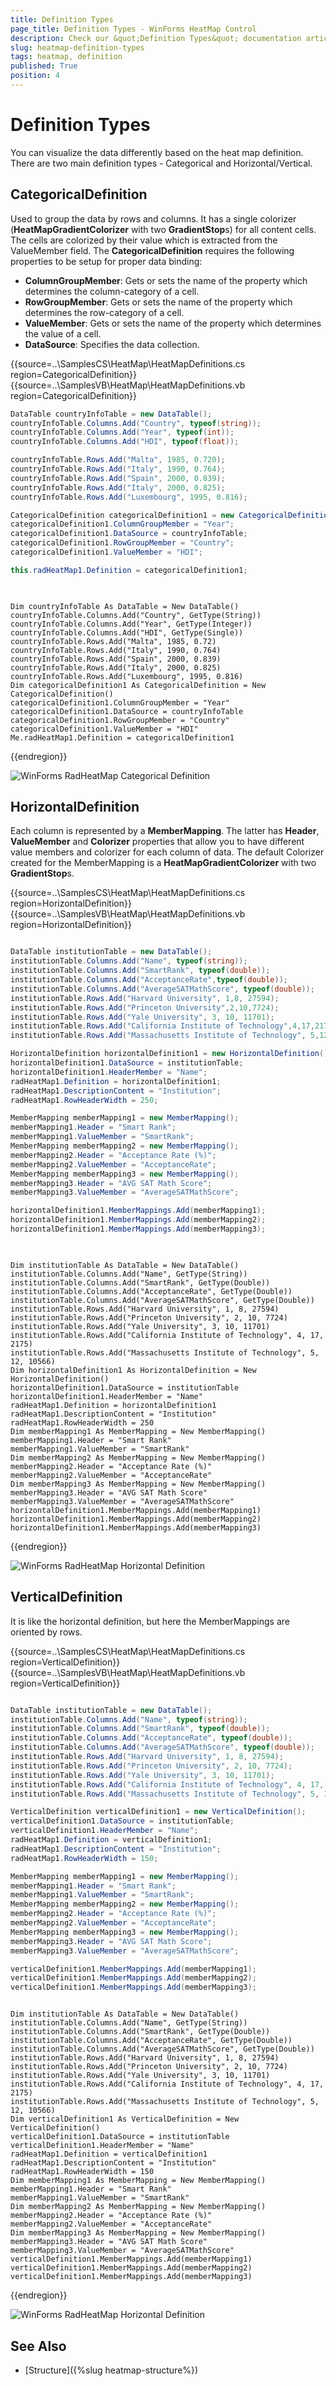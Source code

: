 ```yaml
---
title: Definition Types
page_title: Definition Types - WinForms HeatMap Control
description: Check our &quot;Definition Types&quot; documentation article for the RadHeatMap WinForms control.
slug: heatmap-definition-types
tags: heatmap, definition
published: True
position: 4
---
```


# Definition Types

You can visualize the data differently based on the heat map definition. There are two main definition types - Categorical and Horizontal/Vertical. 

## CategoricalDefinition

Used to group the data by rows and columns. It has a single colorizer (**HeatMapGradientColorizer** with two **GradientStop**s) for all content cells. The cells are colorized by their value which is extracted from the ValueMember field. The **CategoricalDefinition** requires the following properties to be setup for proper data binding:

* **ColumnGroupMember**: Gets or sets the name of the property which determines the column-category of a cell. 
* **RowGroupMember**: Gets or sets the name of the property which determines the row-category of a cell. 
* **ValueMember**: Gets or sets the name of the property which determines the value of a cell. 
* **DataSource**: Specifies the data collection.

{{source=..\SamplesCS\HeatMap\HeatMapDefinitions.cs region=CategoricalDefinition}} 
{{source=..\SamplesVB\HeatMap\HeatMapDefinitions.vb region=CategoricalDefinition}} 

````C#
DataTable countryInfoTable = new DataTable();
countryInfoTable.Columns.Add("Country", typeof(string));
countryInfoTable.Columns.Add("Year", typeof(int));
countryInfoTable.Columns.Add("HDI", typeof(float));

countryInfoTable.Rows.Add("Malta", 1985, 0.720);
countryInfoTable.Rows.Add("Italy", 1990, 0.764);
countryInfoTable.Rows.Add("Spain", 2000, 0.839);
countryInfoTable.Rows.Add("Italy", 2000, 0.825);
countryInfoTable.Rows.Add("Luxembourg", 1995, 0.816);

CategoricalDefinition categoricalDefinition1 = new CategoricalDefinition();
categoricalDefinition1.ColumnGroupMember = "Year";
categoricalDefinition1.DataSource = countryInfoTable;
categoricalDefinition1.RowGroupMember = "Country";
categoricalDefinition1.ValueMember = "HDI";

this.radHeatMap1.Definition = categoricalDefinition1;
     
````
````VB.NET

Dim countryInfoTable As DataTable = New DataTable()
countryInfoTable.Columns.Add("Country", GetType(String))
countryInfoTable.Columns.Add("Year", GetType(Integer))
countryInfoTable.Columns.Add("HDI", GetType(Single))
countryInfoTable.Rows.Add("Malta", 1985, 0.72)
countryInfoTable.Rows.Add("Italy", 1990, 0.764)
countryInfoTable.Rows.Add("Spain", 2000, 0.839)
countryInfoTable.Rows.Add("Italy", 2000, 0.825)
countryInfoTable.Rows.Add("Luxembourg", 1995, 0.816)
Dim categoricalDefinition1 As CategoricalDefinition = New CategoricalDefinition()
categoricalDefinition1.ColumnGroupMember = "Year"
categoricalDefinition1.DataSource = countryInfoTable
categoricalDefinition1.RowGroupMember = "Country"
categoricalDefinition1.ValueMember = "HDI"
Me.radHeatMap1.Definition = categoricalDefinition1

````

{{endregion}} 

![WinForms RadHeatMap Categorical Definition](images/heatmap-definition-types001.png)


## HorizontalDefinition

Each column is represented by a **MemberMapping**. The latter has **Header**, **ValueMember** and **Colorizer** properties that allow you to have different value members and colorizer for each column of data. The default Colorizer created for the MemberMapping is a **HeatMapGradientColorizer** with two **GradientStop**s.

{{source=..\SamplesCS\HeatMap\HeatMapDefinitions.cs region=HorizontalDefinition}} 
{{source=..\SamplesVB\HeatMap\HeatMapDefinitions.vb region=HorizontalDefinition}} 

````C#

DataTable institutionTable = new DataTable();
institutionTable.Columns.Add("Name", typeof(string));
institutionTable.Columns.Add("SmartRank", typeof(double));
institutionTable.Columns.Add("AcceptanceRate",typeof(double));
institutionTable.Columns.Add("AverageSATMathScore", typeof(double));
institutionTable.Rows.Add("Harvard University", 1,8, 27594);
institutionTable.Rows.Add("Princeton University",2,10,7724);
institutionTable.Rows.Add("Yale University", 3, 10, 11701);
institutionTable.Rows.Add("California Institute of Technology",4,17,2175);
institutionTable.Rows.Add("Massachusetts Institute of Technology", 5,12,10566);

HorizontalDefinition horizontalDefinition1 = new HorizontalDefinition(); 
horizontalDefinition1.DataSource = institutionTable;
horizontalDefinition1.HeaderMember = "Name";
radHeatMap1.Definition = horizontalDefinition1;
radHeatMap1.DescriptionContent = "Institution";
radHeatMap1.RowHeaderWidth = 250;

MemberMapping memberMapping1 = new MemberMapping();
memberMapping1.Header = "Smart Rank";
memberMapping1.ValueMember = "SmartRank";
MemberMapping memberMapping2 = new MemberMapping();
memberMapping2.Header = "Acceptance Rate (%)";
memberMapping2.ValueMember = "AcceptanceRate";
MemberMapping memberMapping3 = new MemberMapping();
memberMapping3.Header = "AVG SAT Math Score";
memberMapping3.ValueMember = "AverageSATMathScore";

horizontalDefinition1.MemberMappings.Add(memberMapping1);
horizontalDefinition1.MemberMappings.Add(memberMapping2);
horizontalDefinition1.MemberMappings.Add(memberMapping3);
        
````
````VB.NET

Dim institutionTable As DataTable = New DataTable()
institutionTable.Columns.Add("Name", GetType(String))
institutionTable.Columns.Add("SmartRank", GetType(Double))
institutionTable.Columns.Add("AcceptanceRate", GetType(Double))
institutionTable.Columns.Add("AverageSATMathScore", GetType(Double))
institutionTable.Rows.Add("Harvard University", 1, 8, 27594)
institutionTable.Rows.Add("Princeton University", 2, 10, 7724)
institutionTable.Rows.Add("Yale University", 3, 10, 11701)
institutionTable.Rows.Add("California Institute of Technology", 4, 17, 2175)
institutionTable.Rows.Add("Massachusetts Institute of Technology", 5, 12, 10566)
Dim horizontalDefinition1 As HorizontalDefinition = New HorizontalDefinition()
horizontalDefinition1.DataSource = institutionTable
horizontalDefinition1.HeaderMember = "Name"
radHeatMap1.Definition = horizontalDefinition1
radHeatMap1.DescriptionContent = "Institution"
radHeatMap1.RowHeaderWidth = 250
Dim memberMapping1 As MemberMapping = New MemberMapping()
memberMapping1.Header = "Smart Rank"
memberMapping1.ValueMember = "SmartRank"
Dim memberMapping2 As MemberMapping = New MemberMapping()
memberMapping2.Header = "Acceptance Rate (%)"
memberMapping2.ValueMember = "AcceptanceRate"
Dim memberMapping3 As MemberMapping = New MemberMapping()
memberMapping3.Header = "AVG SAT Math Score"
memberMapping3.ValueMember = "AverageSATMathScore"
horizontalDefinition1.MemberMappings.Add(memberMapping1)
horizontalDefinition1.MemberMappings.Add(memberMapping2)
horizontalDefinition1.MemberMappings.Add(memberMapping3)

````

{{endregion}}

![WinForms RadHeatMap Horizontal Definition](images/heatmap-definition-types002.png)

## VerticalDefinition

It is like the horizontal definition, but here the MemberMappings are oriented by rows. 

{{source=..\SamplesCS\HeatMap\HeatMapDefinitions.cs region=VerticalDefinition}} 
{{source=..\SamplesVB\HeatMap\HeatMapDefinitions.vb region=VerticalDefinition}} 

````C#

DataTable institutionTable = new DataTable();
institutionTable.Columns.Add("Name", typeof(string));
institutionTable.Columns.Add("SmartRank", typeof(double));
institutionTable.Columns.Add("AcceptanceRate", typeof(double));
institutionTable.Columns.Add("AverageSATMathScore", typeof(double));
institutionTable.Rows.Add("Harvard University", 1, 8, 27594);
institutionTable.Rows.Add("Princeton University", 2, 10, 7724);
institutionTable.Rows.Add("Yale University", 3, 10, 11701);
institutionTable.Rows.Add("California Institute of Technology", 4, 17, 2175);
institutionTable.Rows.Add("Massachusetts Institute of Technology", 5, 12, 10566);

VerticalDefinition verticalDefinition1 = new VerticalDefinition();
verticalDefinition1.DataSource = institutionTable;
verticalDefinition1.HeaderMember = "Name";
radHeatMap1.Definition = verticalDefinition1;
radHeatMap1.DescriptionContent = "Institution";
radHeatMap1.RowHeaderWidth = 150;

MemberMapping memberMapping1 = new MemberMapping();
memberMapping1.Header = "Smart Rank";
memberMapping1.ValueMember = "SmartRank";
MemberMapping memberMapping2 = new MemberMapping();
memberMapping2.Header = "Acceptance Rate (%)";
memberMapping2.ValueMember = "AcceptanceRate";
MemberMapping memberMapping3 = new MemberMapping();
memberMapping3.Header = "AVG SAT Math Score";
memberMapping3.ValueMember = "AverageSATMathScore";

verticalDefinition1.MemberMappings.Add(memberMapping1);
verticalDefinition1.MemberMappings.Add(memberMapping2);
verticalDefinition1.MemberMappings.Add(memberMapping3);    

````
````VB.NET

Dim institutionTable As DataTable = New DataTable()
institutionTable.Columns.Add("Name", GetType(String))
institutionTable.Columns.Add("SmartRank", GetType(Double))
institutionTable.Columns.Add("AcceptanceRate", GetType(Double))
institutionTable.Columns.Add("AverageSATMathScore", GetType(Double))
institutionTable.Rows.Add("Harvard University", 1, 8, 27594)
institutionTable.Rows.Add("Princeton University", 2, 10, 7724)
institutionTable.Rows.Add("Yale University", 3, 10, 11701)
institutionTable.Rows.Add("California Institute of Technology", 4, 17, 2175)
institutionTable.Rows.Add("Massachusetts Institute of Technology", 5, 12, 10566)
Dim verticalDefinition1 As VerticalDefinition = New VerticalDefinition()
verticalDefinition1.DataSource = institutionTable
verticalDefinition1.HeaderMember = "Name"
radHeatMap1.Definition = verticalDefinition1
radHeatMap1.DescriptionContent = "Institution"
radHeatMap1.RowHeaderWidth = 150
Dim memberMapping1 As MemberMapping = New MemberMapping()
memberMapping1.Header = "Smart Rank"
memberMapping1.ValueMember = "SmartRank"
Dim memberMapping2 As MemberMapping = New MemberMapping()
memberMapping2.Header = "Acceptance Rate (%)"
memberMapping2.ValueMember = "AcceptanceRate"
Dim memberMapping3 As MemberMapping = New MemberMapping()
memberMapping3.Header = "AVG SAT Math Score"
memberMapping3.ValueMember = "AverageSATMathScore"
verticalDefinition1.MemberMappings.Add(memberMapping1)
verticalDefinition1.MemberMappings.Add(memberMapping2)
verticalDefinition1.MemberMappings.Add(memberMapping3)

````

{{endregion}}

![WinForms RadHeatMap Horizontal Definition](images/heatmap-definition-types003.png)

## See Also

* [Structure]({%slug heatmap-structure%}) 

